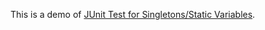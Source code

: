 This is a demo of [JUnit Test for Singletons/Static Variables](http://ahlamnote.blogspot.hk/2017/07/junit-test-for-singletonsstatic.html).
